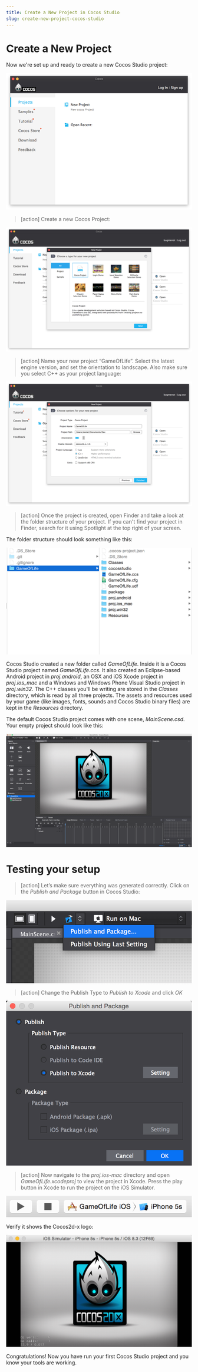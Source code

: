 ```yaml
---
title: Create a New Project in Cocos Studio
slug: create-new-project-cocos-studio
---       
```


Create a New Project
====================

Now we're set up and ready to create a new Cocos Studio project:

![image](newProject.png)

> [action]
Create a new Cocos Project:

![image](newProjectType.png)

> [action]
Name your new project “GameOfLife”. Select the latest engine version, and set the orientation to landscape.  Also make sure you select C++ as your project language:

![image](newProjectSettings.png)

> [action]
Once the project is created, open
Finder and take a look at the folder structure of your project. If you
can't find your project in Finder, search for it using Spotlight at the
top right of your screen. 

The folder structure should look something
like this:

![image](directoryStructure.png)

Cocos Studio created a new folder called *GameOfLife*. Inside it
is a Cocos Studio project named *GameOfLife.ccs*.  It also created an Eclipse-based Android project in *proj.android*, an OSX and iOS Xcode project in *proj.ios_mac* and a Windows and Windows Phone Visual Studio project in *proj.win32*. The C++ classes you'll be writing are stored in the *Classes* directory, which is read by all three projects.  The assets and resources used by your game (like images, fonts, sounds and Cocos Studio binary files) are kept in the *Resources* directory.

The default Cocos Studio project comes with one scene, *MainScene.csd*. Your empty project should look like this:

![image](blankProjectCocosStudio.png)

Testing your setup
==================
> [action]
Let’s make sure everything was generated correctly. Click on the *Publish and Package* button in Cocos Studio:

![image](publishAndPackage.png)

> [action]
Change the Publish Type to *Publish to Xcode* and click *OK*

![image](publishSettings.png)

> [action]
Now navigate to the *proj.ios-mac* directory and open *GameOfLife.xcodeproj* to view the project in Xcode. Press the play button in Xcode to run the project on the iOS Simulator.

![image](runButton.png)

Verify it shows the Cocos2d-x logo:

![image](firstRun.png)

Congratulations! Now you have run your first Cocos Studio project and
you know your tools are working.